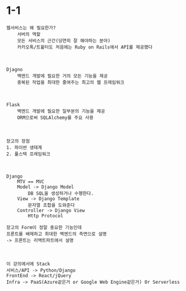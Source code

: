 # 1-1

    웹서비스는 왜 필요한가?
        서버의 역할
        모든 서비스의 근간(당연히 잘 해야하는 분야)
        카카오톡/트윝터도 처음에는 Ruby on Rails에서 API를 제공했다  
<br>

    Djagno
        백엔드 개발에 필요한 거의 모든 기능을 제공
        중복된 작업을 최대한 줄여주는 최고의 웹 프레임워크
<br>

    Flask
        백엔드 개발에 필요한 일부분의 기능을 제공
        ORM으로써 SQLAlchemy를 주요 사용

<br>
    
    장고의 장점
    1. 파이썬 생태계
    2. 풀스택 프레임워크

<br>

    Django
        MTV == MVC
        Model -> Django Model
            DB SQL을 생성하거나 수행한다.
        View -> Django Template
            문자열 조합을 도와준다
        Controller -> Django View
            Http Protocol
    
    장고의 Form이 정말 중요한 기능인데
    프론트를 배제하고 최대한 백엔드의 측면으로 설명
    -> 프론트는 리액트파트에서 설명

<br>

    이 강의에서에 Stack
    서비스/API -> Python/Django
    FrontEnd -> React/jQuery
    Infra -> PaaS(Azure같은거 or Google Web Engine같은거) Or Serverless
